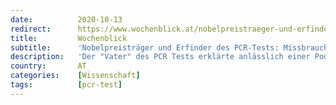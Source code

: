 ```yaml
---
date:          2020-10-13
redirect:      https://www.wochenblick.at/nobelpreistraeger-und-erfinder-des-pcr-tests-missbrauch-moeglich/
title:         Wochenblick
subtitle:      'Nobelpreisträger und Erfinder des PCR-Tests: Missbrauch möglich'
description:   'Der "Vater" des PCR Tests erklärte anlässlich einer Podiumsdiskussion, dass man die Resultate durchaus missbrauchen könne.'
country:       AT
categories:    [Wissenschaft]
tags:          [pcr-test]
---
```

